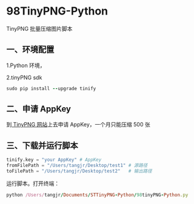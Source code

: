 # 98TinyPNG-Python

TinyPNG 批量压缩图片脚本



## 一、环境配置



1.Python 环境，

2.tinyPNG sdk
``` ruby
sudo pip install --upgrade tinify
```


## 二、申请 AppKey

到[ TinyPNG 网站](https://tinypng.com/developers)上去申请 AppKey，一个月只能压缩 500 张

## 三、下载并运行脚本


``` python
tinify.key = "your AppKey" # AppKey
fromFilePath = "/Users/tangjr/Desktop/test1" # 源路径
toFilePath = "/Users/tangjr/Desktop/test2"   # 输出路径
```

运行脚本。打开终端：

``` ruby
python /Users/tangjr/Documents/STTinyPNG-Python/98tinyPNG-Python.py
```



